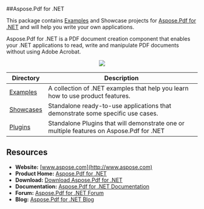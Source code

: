 ##Aspose.Pdf for .NET

This package contains [Examples](https://github.com/asposepdf/Aspose_Pdf_NET/tree/master/Examples) and Showcase projects for [Aspose.Pdf for .NET](http://www.aspose.com/categories/.net-components/aspose.pdf-for-.net/default.aspx) and will help you write your own applications.

Aspose.Pdf for .NET is a PDF document creation component that enables your .NET applications to read, write and manipulate PDF documents without using Adobe Acrobat.

<p align="center">

  <a title="Download complete Aspose.Pdf for .NET source code" href="https://github.com/asposepdf/Aspose_Pdf_NET/archive/master.zip">
	<img src="https://raw.github.com/AsposeExamples/java-examples-dashboard/master/images/downloadZip-Button-Large.png" />
  </a>
</p>

Directory | Description
--------- | -----------
[Examples](https://github.com/asposepdf/Aspose_Pdf_NET/tree/master/Examples)  | A collection of .NET examples that help you learn how to use product features.
[Showcases](https://github.com/asposepdf/Aspose_Pdf_NET/tree/master/Showcases)  | Standalone ready-to-use applications that demonstrate some specific use cases.
[Plugins](Plugins)  | Standalone Plugins that will demonstrate one or multiple features on Aspose.Pdf for .NET

## Resources

+ **Website:** [www.aspose.com](http://www.aspose.com)
+ **Product Home:** [Aspose.Pdf for .NET](http://www.aspose.com/.net/pdf-component.aspx)
+ **Download:** [Download Aspose.Pdf for .NET](http://www.aspose.com/community/files/51/.net-components/aspose.pdf-for-.net/default.aspx)
+ **Documentation:** [Aspose.Pdf for .NET Documentation](http://www.aspose.com/docs/display/pdfnet/Home)
+ **Forum:** [Aspose.Pdf for .NET Forum](http://www.aspose.com/community/forums/aspose.pdf-product-family/75/showforum.aspx)
+ **Blog:** [Aspose.Pdf for .NET Blog](http://www.aspose.com/blogs/aspose-products/aspose-pdf-product-family.html)
